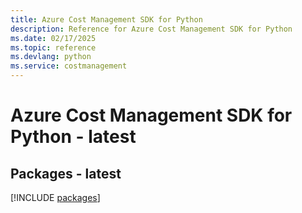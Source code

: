 ```yaml
---
title: Azure Cost Management SDK for Python
description: Reference for Azure Cost Management SDK for Python
ms.date: 02/17/2025
ms.topic: reference
ms.devlang: python
ms.service: costmanagement
---
```

# Azure Cost Management SDK for Python - latest
## Packages - latest
[!INCLUDE [packages](cost-management-index.md)]